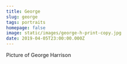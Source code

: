```yaml
---
title: George
slug: george
tags: portraits
homepage: false
image: static/images/george-h-print-copy.jpg
date: 2019-04-05T23:00:00.000Z
---
```

Picture of George Harrison
